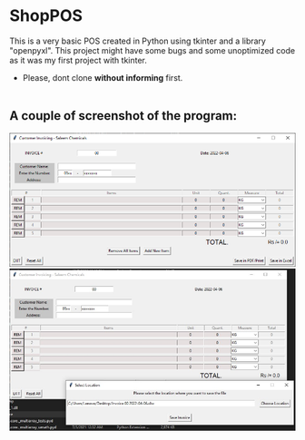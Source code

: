# ShopPOS
This is a very basic POS created in Python using tkinter and a library "openpyxl". This project might have some bugs and some unoptimized code as it was my first project with tkinter.

- Please, dont clone **without informing** first. <br><br>
## A couple of screenshot of the program:
![The Main interface](./snapshots/main.png)
![Dialog box asking for the location to save](./snapshots/save.jpg)
